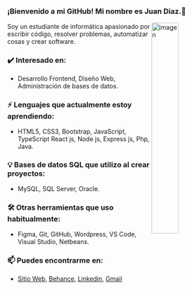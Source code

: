 ### ¡Bienvenido a mi GitHub! Mi nombre es Juan Diaz.👋

<!--
**juandiazsh28/juandiazsh28** is a ✨ _special_ ✨ repository because its `README.md` (this file) appears on your GitHub profile.

Here are some ideas to get you started:

- 🔭 I’m currently working on ...
- 🌱 I’m currently learning ...
- 👯 I’m looking to collaborate on ...
- 🤔 I’m looking for help with ...
- 💬 Ask me about ...
- 📫 How to reach me: ...
- 😄 Pronouns: ...
- ⚡ Fun fact: ...
-->

<img width="35%" align="right" alt="imagen" src="https://lookmyweb.co/wp-content/uploads/2022/07/developer.gif" />

Soy un estudiante de informática apasionado por escribir código, resolver problemas, automatizar cosas y crear software.

### ✔️ Interesado en:
- Desarrollo Frontend, Diseño Web, Administración de bases de datos.

### ⚡ Lenguajes que actualmente estoy aprendiendo:
- HTML5, CSS3, Bootstrap, JavaScript, TypeScript React js, Node js, Express js, Php, Java.

### 💡 Bases de datos SQL que utilizo al crear proyectos:
- MySQL, SQL Server, Oracle.

### 🛠 Otras herramientas que uso habitualmente:
- Figma, Git, GitHub, Wordpress, VS Code, Visual Studio, Netbeans.

### 📫 Puedes encontrarme en:
- [Sitio Web](https://juandiaz.tech), [Behance](https://www.behance.net/juandiazsh28), [Linkedin](https://www.linkedin.com/in/juandiazsh28), [Gmail](mailto:juandiazcode@gmail.com)
